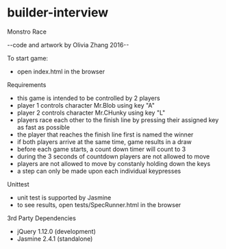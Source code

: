 # builder-interview

Monstro Race

--code and artwork by Olivia Zhang 2016--

To start game:
- open index.html in the browser

Requirements
- this game is intended to be controlled by 2 players
- player 1 controls character Mr.Blob using key "A"
- player 2 controls character Mr.CHunky using key "L"
- players race each other to the finish line by pressing their assigned key as fast as possible
- the player that reaches the finish line first is named the winner
- if both players arrive at the same time, game results in a draw
- before each game starts, a count down timer will count to 3
- during the 3 seconds of countdown players are not allowed to move
- players are not allowed to move by constanly holding down the keys
- a step can only be made upon each individual keypresses

Unittest 
- unit test is supported by Jasmine
- to see results, open tests/SpecRunner.html in the browser

3rd Party Dependencies
- jQuery 1.12.0 (development)
- Jasmine 2.4.1 (standalone)

